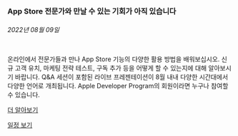 <!-- ### MySkills
BootStrap & React.js  
<img src="https://img.shields.io/badge/HTML5-E34F26?style=flat-square&logo=HTML5&logoColor=white"/></a>
<img src="https://img.shields.io/badge/CSS3-1572B6?style=flat-square&logo=CSS3&logoColor=white"/></a>
<img src="https://img.shields.io/badge/JavaScript-F7DF1E?style=flat-square&logo=JavaScript&logoColor=white"/></a>
<img src="https://img.shields.io/badge/React.js-1E8CBE?style=flat-square&logo=JavaScript&logoColor=white"/></a>   -->

<!-- Android & IOS  
<img src="https://img.shields.io/badge/Java-007396?style=flat-square&logo=Java&logoColor=white"/></a>
<img src="https://img.shields.io/badge/Swift-F05138?style=flat-square&logo=Swift&logoColor=white"/></a> -->
<!-- 
Languages  
<img src="https://img.shields.io/badge/C-A8B9CC?style=flat-square&logo=C&logoColor=white"/></a>
<img src="https://img.shields.io/badge/C++-00599C?style=flat-square&logo=C%2B%2B&logoColor=white"/></a>
<img src="https://img.shields.io/badge/Python-3776AB?style=flat-square&logo=Python&logoColor=white"/></a>

algorithms  
<img src="https://img.shields.io/badge/Baekjoon-Gold4-gold?style=flat-square&labelColor=004088"/></a> -->
<!-- 
Contact  
[<img src="https://img.shields.io/badge/l06094@gmail.com-EA4335?style=flat-square&logo=Gmail&logoColor=white"/>](l06094@gmail.com)
<a href="dlwjsgml02@naver.com"><img src="https://img.shields.io/badge/dlwjsgml02@naver.com-0ABF53?style=flat-square&logo=Nintendo&logoColor=white"/></a>
<img src="https://img.shields.io/badge/jeon__hui__22-E4405F?style=flat-square&logo=Instagram&logoColor=white"/></a>  

---
![Top Langs](https://github-readme-stats.vercel.app/api/top-langs/?username=6810779s&layout=compact&theme=algolia) 

![Jeonhui's GitHub stats](https://github-readme-stats.vercel.app/api?username=Jeonhui&show_icons=true&theme=algolia)  
 -->

<!-- [![Solved.ac
프로필](http://mazassumnida.wtf/api/v2/generate_badge?boj=whas02)](https://solved.ac/whas02)  

# IOS developer News -->
###  App Store 전문가와 만날 수 있는 기회가 아직 있습니다  
###### 2022년 08월 09일  
<span class="article-text"><div class="inline-article-image"><img alt="" data-hires="false" src="https://devimages-cdn.apple.com/wwdc-services/articles/images/274385D5-17DC-4617-BB14-3AEA49DC85E7/2048.jpeg"/></div><p>온라인에서 전문가들과 만나 App Store 기능의 다양한 활용 방법을 배워보십시오. 신규 고객 유치, 마케팅 전략 테스트, 구독 추가 등을 어떻게 할 수 있는지에 대해 알아보시기 바랍니다. Q&amp;A 세션이 포함된 라이브 프레젠테이션이 8월 내내 다양한 시간대에서 다양한 언어로 개최됩니다. Apple Developer Program의 회원이라면 누구나 참여할 수 있습니다.</p><p><a href="https://developer.apple.com/kr/events/app-store/"><span class="icon icon-after icon-chevronright nowrap">더 알아보기</span></a></p>
<p><a href="https://developer.apple.com/events/view/upcoming-events"><span class="icon icon-after icon-chevronright nowrap">일정 보기</span></a></p></span>